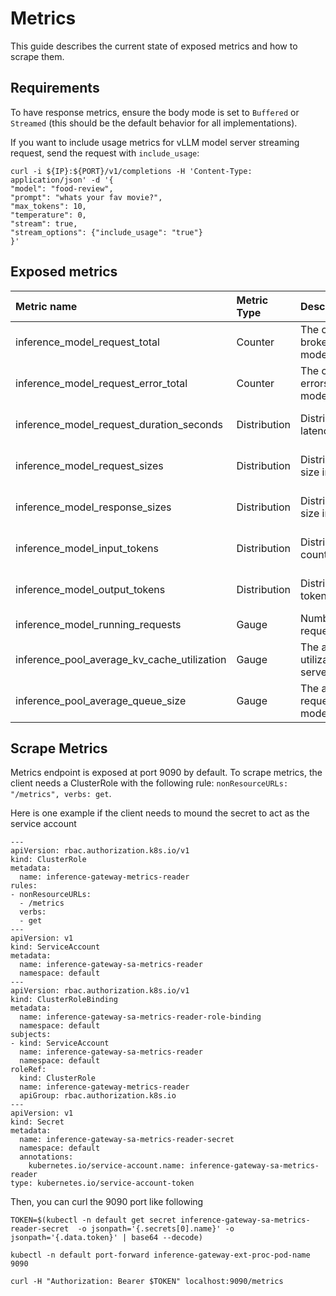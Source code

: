 # Metrics

This guide describes the current state of exposed metrics and how to scrape them.

## Requirements

To have response metrics, ensure the body mode is set to `Buffered` or `Streamed` (this should be the default behavior for all implementations).

If you want to include usage metrics for vLLM model server streaming request, send the request with `include_usage`:

```
curl -i ${IP}:${PORT}/v1/completions -H 'Content-Type: application/json' -d '{
"model": "food-review",
"prompt": "whats your fav movie?",
"max_tokens": 10,
"temperature": 0,
"stream": true,
"stream_options": {"include_usage": "true"}
}'
```

## Exposed metrics

| **Metric name**                              | **Metric Type**  | <div style="width:200px">**Description**</div>  | <div style="width:250px">**Labels**</div>                                          | **Status**  |
|:---------------------------------------------|:-----------------|:------------------------------------------------------------------|:-----------------------------------------------------------------------------------|:------------|
| inference_model_request_total                | Counter          | The counter of requests broken out for each model.                | `model_name`=&lt;model-name&gt; <br> `target_model_name`=&lt;target-model-name&gt; | ALPHA       |
| inference_model_request_error_total          | Counter          | The counter of requests errors broken out for each model.         | `model_name`=&lt;model-name&gt; <br> `target_model_name`=&lt;target-model-name&gt; | ALPHA       |
| inference_model_request_duration_seconds     | Distribution     | Distribution of response latency.                                 | `model_name`=&lt;model-name&gt; <br> `target_model_name`=&lt;target-model-name&gt; | ALPHA       |
| inference_model_request_sizes                | Distribution     | Distribution of request size in bytes.                            | `model_name`=&lt;model-name&gt; <br> `target_model_name`=&lt;target-model-name&gt; | ALPHA       |
| inference_model_response_sizes               | Distribution     | Distribution of response size in bytes.                           | `model_name`=&lt;model-name&gt; <br> `target_model_name`=&lt;target-model-name&gt; | ALPHA       |
| inference_model_input_tokens                 | Distribution     | Distribution of input token count.                                | `model_name`=&lt;model-name&gt; <br> `target_model_name`=&lt;target-model-name&gt; | ALPHA       |
| inference_model_output_tokens                | Distribution     | Distribution of output token count.                               | `model_name`=&lt;model-name&gt; <br> `target_model_name`=&lt;target-model-name&gt; | ALPHA       |
| inference_model_running_requests                | Gauge     | Number of running requests for each model.             | `model_name`=&lt;model-name&gt;  | ALPHA       |
| inference_pool_average_kv_cache_utilization  | Gauge            | The average kv cache utilization for an inference server pool.    | `name`=&lt;inference-pool-name&gt;                                                 | ALPHA       |
| inference_pool_average_queue_size            | Gauge            | The average number of requests pending in the model server queue. | `name`=&lt;inference-pool-name&gt;                                                 | ALPHA       |

## Scrape Metrics

Metrics endpoint is exposed at port 9090 by default. To scrape metrics, the client needs a ClusterRole with the following rule:
`nonResourceURLs: "/metrics", verbs: get`.

Here is one example if the client needs to mound the secret to act as the service account
```
---
apiVersion: rbac.authorization.k8s.io/v1
kind: ClusterRole
metadata:
  name: inference-gateway-metrics-reader
rules:
- nonResourceURLs:
  - /metrics
  verbs:
  - get
---
apiVersion: v1
kind: ServiceAccount
metadata:
  name: inference-gateway-sa-metrics-reader
  namespace: default
---
apiVersion: rbac.authorization.k8s.io/v1
kind: ClusterRoleBinding
metadata:
  name: inference-gateway-sa-metrics-reader-role-binding
  namespace: default
subjects:
- kind: ServiceAccount
  name: inference-gateway-sa-metrics-reader
  namespace: default
roleRef:
  kind: ClusterRole
  name: inference-gateway-metrics-reader
  apiGroup: rbac.authorization.k8s.io
---
apiVersion: v1
kind: Secret
metadata:
  name: inference-gateway-sa-metrics-reader-secret
  namespace: default
  annotations:
    kubernetes.io/service-account.name: inference-gateway-sa-metrics-reader
type: kubernetes.io/service-account-token
```
Then, you can curl the 9090 port like following
```
TOKEN=$(kubectl -n default get secret inference-gateway-sa-metrics-reader-secret  -o jsonpath='{.secrets[0].name}' -o jsonpath='{.data.token}' | base64 --decode)

kubectl -n default port-forward inference-gateway-ext-proc-pod-name  9090

curl -H "Authorization: Bearer $TOKEN" localhost:9090/metrics
```